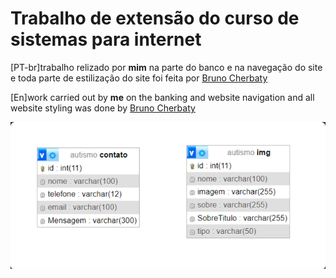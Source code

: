 # Trabalho de extensão do curso de sistemas para internet 

[PT-br]trabalho relizado por **mim** na parte do banco e na navegação do site e toda parte de estilização do site foi feita por [Bruno Cherbaty](https://github.com/BrunoTomitao)

[En]work carried out by **me** on the banking and website navigation and all website styling was done by [Bruno Cherbaty](https://github.com/BrunoTomitao)

![Alt text](image.png)